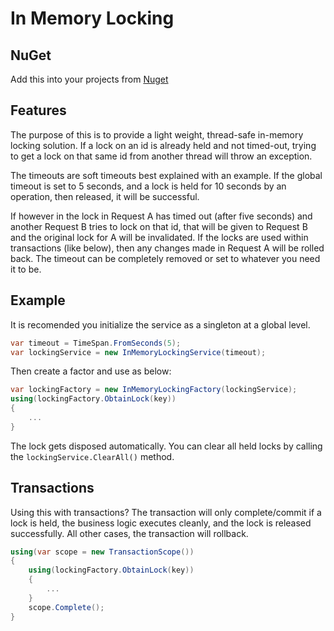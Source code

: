 # In Memory Locking

## NuGet
Add this into your projects from [Nuget](https://www.nuget.org/packages/Intergen.InMemoryLocking/)

## Features
The purpose of this is to provide a light weight, thread-safe in-memory locking solution. If a lock on an id is already held and not timed-out, trying to get a lock on that same id from another thread will throw an exception. 

The timeouts are soft timeouts best explained with an example. If the global timeout is set to 5 seconds, and a lock is held for 10 seconds by an operation, then released, it will be successful.

If however in the lock in Request A has timed out (after five seconds) and another Request B tries to lock on that id, that will be given to Request B and the original lock for A will be invalidated. If the locks are used within transactions (like below), then any changes made in Request A will be rolled back. The timeout can be completely removed or set to whatever you need it to be.

## Example
It is recomended you initialize the service as a singleton at a global level.

```c#
var timeout = TimeSpan.FromSeconds(5);
var lockingService = new InMemoryLockingService(timeout);
```

Then create a factor and use as below:
```c#
var lockingFactory = new InMemoryLockingFactory(lockingService);
using(lockingFactory.ObtainLock(key))
{
	...	
}
```

The lock gets disposed automatically. You can clear all held locks by calling the ```lockingService.ClearAll()``` method.

## Transactions
Using this with transactions? The transaction will only complete/commit if a lock is held, the business logic executes cleanly, and the lock is released successfully. All other cases, the transaction will rollback.

```c#
using(var scope = new TransactionScope())
{
	using(lockingFactory.ObtainLock(key))
	{
		...
	}
	scope.Complete();
}
```
